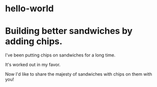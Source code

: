 # hello-world
# Building better sandwiches by adding chips.

I've been putting chips on sandwiches for a long time.

It's worked out in my favor.

Now I'd like to share the majesty of sandwiches with chips on them with you!
